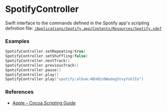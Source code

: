 # SpotifyController

Swift interface to the commands defined in the Spotify app's scripting definition file: 
[`/Applications/Spotify.app/Contents/Resources/Spotify.sdef`](https://gist.github.com/benzguo/88e81793b1295537ef80)

### Examples
```Swift
SpotifyController.setRepeating(true)
SpotifyController.setShuffling(false)
SpotifyController.nextTrack()
SpotifyController.previousTrack()
SpotifyController.pause()
SpotifyController.play()
SpotifyController.play("spotify:album:4BnNSzOWadogStvyYshJIo")
```

### References
* [Apple – Cocoa Scripting Guide](https://developer.apple.com/library/mac/documentation/Cocoa/Conceptual/ScriptableCocoaApplications/SApps_intro/SAppsIntro.html#//apple_ref/doc/uid/TP40002164)
